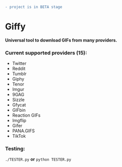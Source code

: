 ```diff
- project is in BETA stage
```

# Giffy
**Universal tool to download GIFs from many providers.**

### Current supported providers (15):
  - Twitter
  - Reddit
  - Tumblr
  - Giphy
  - Tenor
  - Imgur
  - 9GAG
  - Sizzle
  - Gfycat
  - GIFbin
  - Reaction GIFs
  - Imgflip
  - Gifer
  - PANA.GIFS
  - TikTok

### Testing:
`./TESTER.py` **or** `python TESTER.py`
